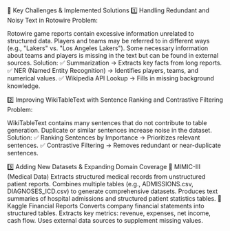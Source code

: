 🔹 Key Challenges & Implemented Solutions
1️⃣ Handling Redundant and Noisy Text in Rotowire
Problem:

Rotowire game reports contain excessive information unrelated to structured data.
Players and teams may be referred to in different ways (e.g., "Lakers" vs. "Los Angeles Lakers").
Some necessary information about teams and players is missing in the text but can be found in external sources.
Solution:
✅ Summarization → Extracts key facts from long reports.
✅ NER (Named Entity Recognition) → Identifies players, teams, and numerical values.
✅ Wikipedia API Lookup → Fills in missing background knowledge.


2️⃣ Improving WikiTableText with Sentence Ranking and Contrastive Filtering
Problem:

WikiTableText contains many sentences that do not contribute to table generation.
Duplicate or similar sentences increase noise in the dataset.
Solution:
✅ Ranking Sentences by Importance → Prioritizes relevant sentences.
✅ Contrastive Filtering → Removes redundant or near-duplicate sentences.


3️⃣ Adding New Datasets & Expanding Domain Coverage
🔹 MIMIC-III (Medical Data)
Extracts structured medical records from unstructured patient reports.
Combines multiple tables (e.g., ADMISSIONS.csv, DIAGNOSES_ICD.csv) to generate comprehensive datasets.
Produces text summaries of hospital admissions and structured patient statistics tables.
🔹 Kaggle Financial Reports
Converts company financial statements into structured tables.
Extracts key metrics: revenue, expenses, net income, cash flow.
Uses external data sources to supplement missing values.

